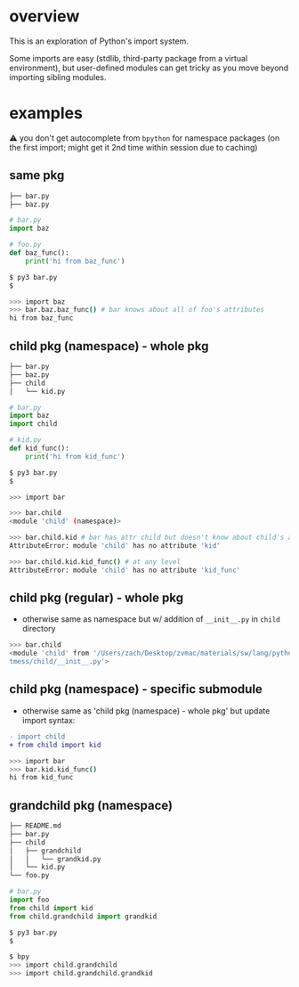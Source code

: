 # overview

This is an exploration of Python's import system.

Some imports are easy (stdlib, third-party package from a virtual environment), but user-defined modules can get tricky as you move beyond importing sibling modules.

# examples

⚠️ you don't get autocomplete from `bpython` for namespace packages (on the first import; might get it 2nd time within session due to caching)

## same pkg

```sh
├── bar.py
├── baz.py
```

```python
# bar.py
import baz
```

```python
# foo.py
def baz_func():
    print('hi from baz_func')
```

```sh
$ py3 bar.py
$
```

```sh
>>> import baz
>>> bar.baz.baz_func() # bar knows about all of foo's attributes
hi from baz_func
```

## child pkg (namespace) - whole pkg

```sh
├── bar.py
├── baz.py
├── child
│   └── kid.py
```

```python
# bar.py
import baz
import child
```

```python
# kid.py
def kid_func():
    print('hi from kid_func')
```

```sh
$ py3 bar.py
$
```

```sh
>>> import bar

>>> bar.child
<module 'child' (namespace)>

>>> bar.child.kid # bar has attr child but doesn't know about child's attr
AttributeError: module 'child' has no attribute 'kid'

>>> bar.child.kid.kid_func() # at any level
AttributeError: module 'child' has no attribute 'kid_func'
```

## child pkg (regular) - whole pkg

* otherwise same as namespace but w/ addition of `__init__.py` in `child` directory

```sh
>>> bar.child
<module 'child' from '/Users/zach/Desktop/zvmac/materials/sw/lang/python/impor
tmess/child/__init__.py'> 
```

## child pkg (namespace) - specific submodule

* otherwise same as 'child pkg (namespace) - whole pkg' but update import syntax:

```diff
- import child
+ from child import kid
```

```sh
>>> import bar
>>> bar.kid.kid_func()
hi from kid_func
```

## grandchild pkg (namespace)

```sh
├── README.md
├── bar.py
├── child
│   ├── grandchild
│   │   └── grandkid.py
│   └── kid.py
└── foo.py
```

```python
# bar.py
import foo
from child import kid
from child.grandchild import grandkid
```

```sh
$ py3 bar.py
$
```

```sh
$ bpy
>>> import child.grandchild
>>> import child.grandchild.grandkid
```
